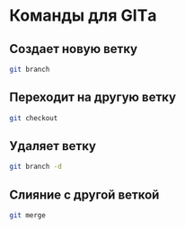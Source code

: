 # Команды для GITа

## Создает новую ветку

```sh
git branch
```

## Переходит на другую ветку

```sh
git checkout
```

## Удаляет ветку

```sh
git branch -d 
```

## Слияние с другой веткой

```sh
git merge
```